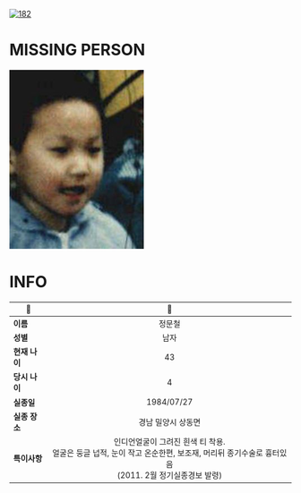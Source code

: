 [![182](https://img.shields.io/badge/%EC%8B%A4%EC%A2%85%EC%8B%A0%EA%B3%A0%EB%8A%94%20%EA%B5%AD%EB%B2%88%EC%97%86%EC%9D%B4-182-blue)](http://safe182.go.kr/index.do)

# MISSING PERSON

<img src="./missing_person.jpg">

# INFO

|🔑|💎|
|--|:--:|
|**이름**|정문철|
|**성별**|남자|
|**현재 나이**|43|
|**당시 나이**|4|
|**실종일**|1984/07/27|
|**실종 장소**|경남 밀양시 상동면 |
|**특이사항**|인디언얼굴이 그려진 흰색 티 착용.</br>얼굴은 둥글 넙적, 눈이 작고 온순한편, 보조재, 머리뒤 종기수술로 흉터있음</br>(2011. 2월 정기실종경보 발령)|
